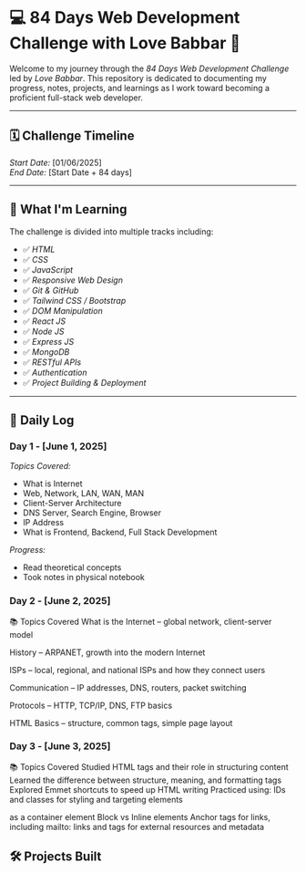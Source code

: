# 💻 84 Days Web Development Challenge with Love Babbar 🚀

Welcome to my journey through the *84 Days Web Development Challenge* led by *Love Babbar*.
This repository is dedicated to documenting my progress, notes, projects,
and learnings as I work toward becoming a proficient full-stack web developer.

---

## 🗓 Challenge Timeline
*Start Date:* [01/06/2025]  
*End Date:* [Start Date + 84 days]

---

## 🧠 What I'm Learning

The challenge is divided into multiple tracks including:

- ✅ *HTML*
- ✅ *CSS*
- ✅ *JavaScript*
- ✅ *Responsive Web Design*
- ✅ *Git & GitHub*
- ✅ *Tailwind CSS / Bootstrap*
- ✅ *DOM Manipulation*
- ✅ *React JS*
- ✅ *Node JS*
- ✅ *Express JS*
- ✅ *MongoDB*
- ✅ *RESTful APIs*
- ✅ *Authentication*
- ✅ *Project Building & Deployment*

---

## 📅 Daily Log

### Day 1 - [June 1, 2025]
*Topics Covered:*
- What is Internet
- Web, Network, LAN, WAN, MAN
- Client-Server Architecture
- DNS Server, Search Engine, Browser
- IP Address
- What is Frontend, Backend, Full Stack Development

*Progress:*
- Read theoretical concepts
- Took notes in physical notebook

### Day 2 - [June 2, 2025]
📚 Topics Covered
What is the Internet – global network, client-server model

History – ARPANET, growth into the modern Internet

ISPs – local, regional, and national ISPs and how they connect users

Communication – IP addresses, DNS, routers, packet switching

Protocols – HTTP, TCP/IP, DNS, FTP basics

HTML Basics – structure, common tags, simple page layout

### Day 3 - [June 3, 2025]
📚 Topics Covered
Studied HTML tags and their role in structuring content
Learned the difference between structure, meaning, and formatting tags
Explored Emmet shortcuts to speed up HTML writing
Practiced using:
IDs and classes for styling and targeting elements
<div> as a container element
Block vs Inline elements
Anchor tags for links, including mailto: links
<link> and <meta> tags for external resources and metadata
  


## 🛠 Projects Built

